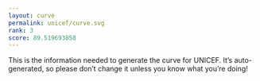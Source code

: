 ```yaml
---
layout: curve
permalink: unicef/curve.svg
rank: 3
score: 89.519693858
---
```


This is the information needed to generate the curve for UNICEF. It’s
auto-generated, so please don’t change it unless you know what you’re
doing!
